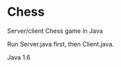 Chess
=====

Server/client Chess game in Java


Run Server.java first, then Client.java.  

Java 1.6


